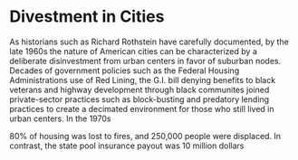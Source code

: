 # Divestment in Cities

As historians such as Richard Rothstein have carefully documented, by the late 1960s the nature of American cities can be characterized by a deliberate disinvestment from urban centers in favor of suburban nodes. Decades of government policies such as the Federal Housing Administrations use of Red Lining, the G.I. bill denying benefits to black veterans and highway development through black communites joined private-sector practices such as block-busting and predatory lending practices to create a decimated environment for those who still lived in urban centers. In the 1970s 

 80% of housing was lost to fires, and 250,000 people were displaced. In contrast, the state pool insurance payout was 10 million dollars
